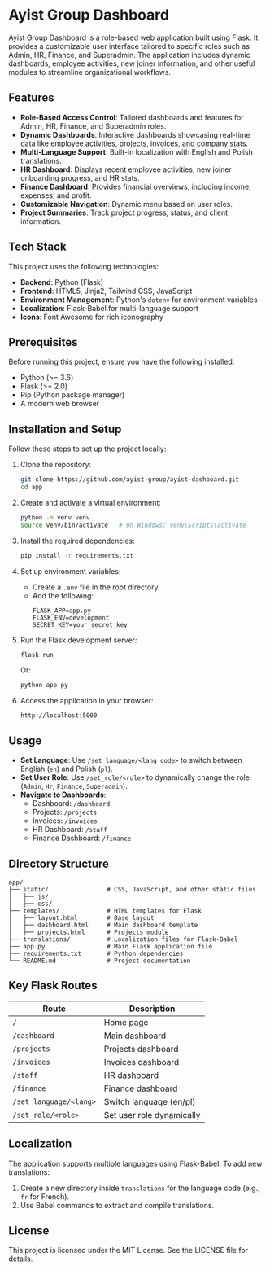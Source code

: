 # Ayist Group Dashboard

Ayist Group Dashboard is a role-based web application built using Flask. It provides a customizable user interface tailored to specific roles such as Admin, HR, Finance, and Superadmin. The application includes dynamic dashboards, employee activities, new joiner information, and other useful modules to streamline organizational workflows.

## Features

- **Role-Based Access Control**: Tailored dashboards and features for Admin, HR, Finance, and Superadmin roles.
- **Dynamic Dashboards**: Interactive dashboards showcasing real-time data like employee activities, projects, invoices, and company stats.
- **Multi-Language Support**: Built-in localization with English and Polish translations.
- **HR Dashboard**: Displays recent employee activities, new joiner onboarding progress, and HR stats.
- **Finance Dashboard**: Provides financial overviews, including income, expenses, and profit.
- **Customizable Navigation**: Dynamic menu based on user roles.
- **Project Summaries**: Track project progress, status, and client information.

## Tech Stack

This project uses the following technologies:

- **Backend**: Python (Flask)
- **Frontend**: HTML5, Jinja2, Tailwind CSS, JavaScript
- **Environment Management**: Python's `dotenv` for environment variables
- **Localization**: Flask-Babel for multi-language support
- **Icons**: Font Awesome for rich iconography

## Prerequisites

Before running this project, ensure you have the following installed:

- Python (>= 3.6)
- Flask (>= 2.0)
- Pip (Python package manager)
- A modern web browser

## Installation and Setup

Follow these steps to set up the project locally:

1. Clone the repository:
   ```bash
   git clone https://github.com/ayist-group/ayist-dashboard.git
   cd app
   ```

2. Create and activate a virtual environment:
   ```bash
   python -m venv venv
   source venv/bin/activate   # On Windows: venv\Scripts\activate
   ```

3. Install the required dependencies:
   ```bash
   pip install -r requirements.txt
   ```

4. Set up environment variables:
   - Create a `.env` file in the root directory.
   - Add the following:
     ```
     FLASK_APP=app.py
     FLASK_ENV=development
     SECRET_KEY=your_secret_key
     ```

5. Run the Flask development server:
   ```bash
   flask run
   ```
   Or:
   ```bash
   python app.py
   ```

6. Access the application in your browser:
   ```
   http://localhost:5000
   ```

## Usage

- **Set Language**: Use `/set_language/<lang_code>` to switch between English (`en`) and Polish (`pl`).
- **Set User Role**: Use `/set_role/<role>` to dynamically change the role (`Admin`, `Hr`, `Finance`, `Superadmin`).
- **Navigate to Dashboards**:
  - Dashboard: `/dashboard`
  - Projects: `/projects`
  - Invoices: `/invoices`
  - HR Dashboard: `/staff`
  - Finance Dashboard: `/finance`

## Directory Structure

```
app/
├── static/                # CSS, JavaScript, and other static files
│   ├── js/
│   ├── css/
├── templates/             # HTML templates for Flask
│   ├── layout.html        # Base layout
│   ├── dashboard.html     # Main dashboard template
│   ├── projects.html      # Projects module
├── translations/          # Localization files for Flask-Babel
├── app.py                 # Main Flask application file
├── requirements.txt       # Python dependencies
└── README.md              # Project documentation
```

## Key Flask Routes

| Route                | Description                  |
|----------------------|------------------------------|
| `/`                  | Home page                   |
| `/dashboard`         | Main dashboard              |
| `/projects`          | Projects dashboard          |
| `/invoices`          | Invoices dashboard          |
| `/staff`             | HR dashboard                |
| `/finance`           | Finance dashboard           |
| `/set_language/<lang>`| Switch language (en/pl)     |
| `/set_role/<role>`   | Set user role dynamically    |

## Localization

The application supports multiple languages using Flask-Babel. To add new translations:

1. Create a new directory inside `translations` for the language code (e.g., `fr` for French).
2. Use Babel commands to extract and compile translations.



## License

This project is licensed under the MIT License. See the LICENSE file for details.


